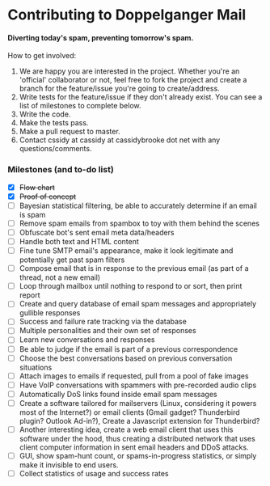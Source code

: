 # Contributing to Doppelganger Mail
#### Diverting today's spam, preventing tomorrow's spam.

How to get involved:

1. We are happy you are interested in the project. Whether you're an 'official' collaborator or not, feel free to fork the project and create a branch for the feature/issue you're going to create/address.
2. Write tests for the feature/issue if they don't already exist. You can see a list of milestones to complete below.
3. Write the code.
4. Make the tests pass.
5. Make a pull request to master.
6. Contact cssidy at cassidy at cassidybrooke dot net with any questions/comments.


### Milestones (and to-do list)

- [x] ~~Flow chart~~
- [x] ~~Proof of concept~~
- [ ] Bayesian statistical filtering, be able to accurately determine if an email is spam
- [ ] Remove spam emails from spambox to toy with them behind the scenes
- [ ] Obfuscate bot's sent email meta data/headers
- [ ] Handle both text and HTML content
- [ ] Fine tune SMTP email's appearance, make it look legitimate and potentially get past spam filters
- [ ] Compose email that is in response to the previous email (as part of a thread, not a new email)
- [ ] Loop through mailbox until nothing to respond to or sort, then print report
- [ ] Create and query database of email spam messages and appropriately gullible responses
- [ ] Success and failure rate tracking via the database
- [ ] Multiple personalities and their own set of responses
- [ ] Learn new conversations and responses
- [ ] Be able to judge if the email is part of a previous correspondence
- [ ] Choose the best conversations based on previous conversation situations
- [ ] Attach images to emails if requested, pull from a pool of fake images
- [ ] Have VoIP conversations with spammers with pre-recorded audio clips
- [ ] Automatically DoS links found inside email spam messages
- [ ] Create a software tailored for mailservers (Linux, considering it powers most of the Internet?) or email clients (Gmail gadget? Thunderbird plugin? Outlook Ad-in?), Create a Javascript extension for Thunderbird?
- [ ] Another interesting idea, create a web email client that uses this software under the hood, thus creating a distributed network that uses client computer information in sent email headers and DDoS attacks.
- [ ] GUI, show spam-hunt count, or spams-in-progress statistics, or simply make it invisible to end users.
- [ ] Collect statistics of usage and success rates
